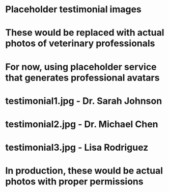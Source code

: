 # Placeholder testimonial images
# These would be replaced with actual photos of veterinary professionals

# For now, using placeholder service that generates professional avatars
# testimonial1.jpg - Dr. Sarah Johnson
# testimonial2.jpg - Dr. Michael Chen  
# testimonial3.jpg - Lisa Rodriguez

# In production, these would be actual photos with proper permissions
